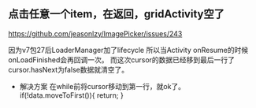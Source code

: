 ## 点击任意一个item，在返回，gridActivity空了

https://github.com/jeasonlzy/ImagePicker/issues/243

因为v7包27后LoaderManager加了lifecycle
所以当Activity onResume的时候onLoadFinished会再回调一次。
而这次cursor的数据已经移到最后一行了cursor.hasNext为false数据就清空了。

* 解决方案
在while前将cursor移动到第一行，就ok了。
if(!data.moveToFirst()){ return; }

